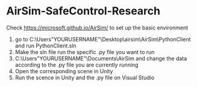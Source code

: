 # AirSim-SafeControl-Research

Check https://microsoft.github.io/AirSim/ to set up the basic environment

1. go to C:\Users\"YOURUSERNAME"\Desktop\airsim\AirSim\PythonClient and run PythonClient.sln
2. Make the sln file run the specific .py file you want to run
3. C:\Users\"YOURUSERNAME"\Documents\AirSim and change the data according to the .py file you are currently running
4. Open the corresponding scene in Unity
5. Run the scence in Unity and the .py file on Visual Studio
